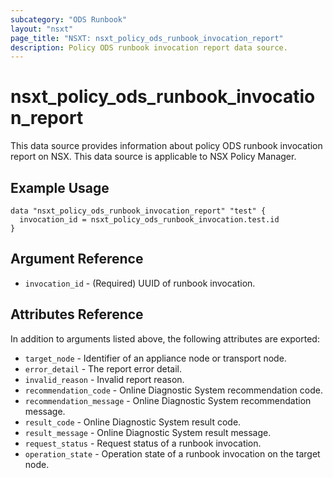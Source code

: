 ```yaml
---
subcategory: "ODS Runbook"
layout: "nsxt"
page_title: "NSXT: nsxt_policy_ods_runbook_invocation_report"
description: Policy ODS runbook invocation report data source.
---
```


# nsxt_policy_ods_runbook_invocation_report

This data source provides information about policy ODS runbook invocation report on NSX.
This data source is applicable to NSX Policy Manager.

## Example Usage

```hcl
data "nsxt_policy_ods_runbook_invocation_report" "test" {
  invocation_id = nsxt_policy_ods_runbook_invocation.test.id
}
```

## Argument Reference

* `invocation_id` - (Required) UUID of runbook invocation.

## Attributes Reference

In addition to arguments listed above, the following attributes are exported:

* `target_node` - Identifier of an appliance node or transport node.
* `error_detail` - The report error detail.
* `invalid_reason` - Invalid report reason.
* `recommendation_code` - Online Diagnostic System recommendation code.
* `recommendation_message` - Online Diagnostic System recommendation message.
* `result_code` - Online Diagnostic System result code.
* `result_message` - Online Diagnostic System result message.
* `request_status` - Request status of a runbook invocation.
* `operation_state` - Operation state of a runbook invocation on the target node.
